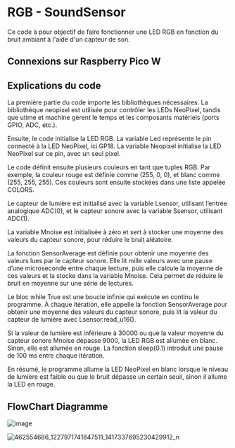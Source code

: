 # RGB - SoundSensor
Ce code à pour objectif de faire fonctionner une LED RGB en fonction du bruit ambiant à l'aide d'un capteur de son.


## Connexions sur Raspberry Pico W



## Explications du code 
La première partie du code importe les bibliothèques nécessaires. La bibliothèque neopixel est utilisée pour contrôler les LEDs NeoPixel, tandis que utime et machine gèrent le temps et les composants matériels (ports GPIO, ADC, etc.).

Ensuite, le code initialise la LED RGB. La variable Led représente le pin connecté à la LED NeoPixel, ici GP18. La variable Neopixel initialise la LED NeoPixel sur ce pin, avec un seul pixel.

Le code définit ensuite plusieurs couleurs en tant que tuples RGB. Par exemple, la couleur rouge est définie comme (255, 0, 0), et blanc comme (255, 255, 255). Ces couleurs sont ensuite stockées dans une liste appelée COLORS.

Le capteur de lumière est initialisé avec la variable Lsensor, utilisant l’entrée analogique ADC(0), et le capteur sonore avec la variable Ssensor, utilisant ADC(1).

La variable Mnoise est initialisée à zéro et sert à stocker une moyenne des valeurs du capteur sonore, pour réduire le bruit aléatoire.

La fonction SensorAverage est définie pour obtenir une moyenne des valeurs lues par le capteur sonore. Elle lit mille valeurs avec une pause d’une microseconde entre chaque lecture, puis elle calcule la moyenne de ces valeurs et la stocke dans la variable Mnoise. Cela permet de réduire le bruit en moyenne sur une série de lectures.

Le bloc while True est une boucle infinie qui exécute en continu le programme. À chaque itération, elle appelle la fonction SensorAverage pour obtenir une moyenne des valeurs du capteur sonore, puis lit la valeur du capteur de lumière avec Lsensor.read_u16().

Si la valeur de lumière est inférieure à 30000 ou que la valeur moyenne du capteur sonore Mnoise dépasse 9000, la LED RGB est allumée en blanc. Sinon, elle est allumée en rouge. La fonction sleep(0.1) introduit une pause de 100 ms entre chaque itération.

En résumé, le programme allume la LED NeoPixel en blanc lorsque le niveau de lumière est faible ou que le bruit dépasse un certain seuil, sinon il allume la LED en rouge.

## FlowChart Diagramme
![image](https://github.com/user-attachments/assets/5669c573-123e-4858-a72b-38ad8c66c982)




![462554686_1227971741847511_1417337695230429912_n](https://github.com/user-attachments/assets/872b8142-be81-4e7e-982e-85c447253cc2)
